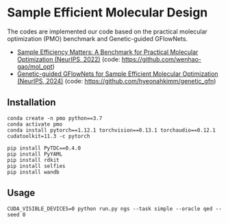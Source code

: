 # Sample Efficient Molecular Design


The codes are implemented our code based on the practical molecular optimization (PMO) benchmark and Genetic-guided GFlowNets.

- [Sample Efficiency Matters: A Benchmark for Practical Molecular Optimization (NeurIPS, 2022)](https://arxiv.org/abs/2206.12411)
(code: https://github.com/wenhao-gao/mol_opt)
- [Genetic-guided GFlowNets for Sample Efficient Molecular Optimization (NeurIPS, 2024)](https://proceedings.neurips.cc/paper_files/paper/2024/hash/4b25c000967af9036fb9b207b198a626-Abstract-Conference.html)
(code: https://github.com/hyeonahkimm/genetic_gfn)



## Installation

```
conda create -n pmo python==3.7
conda activate pmo
conda install pytorch==1.12.1 torchvision==0.13.1 torchaudio==0.12.1 cudatoolkit=11.3 -c pytorch

pip install PyTDC==0.4.0
pip install PyYAML
pip install rdkit
pip install selfies
pip install wandb
```


## Usage
```
CUDA_VISIBLE_DEVICES=0 python run.py ngs --task simple --oracle qed --seed 0
```


